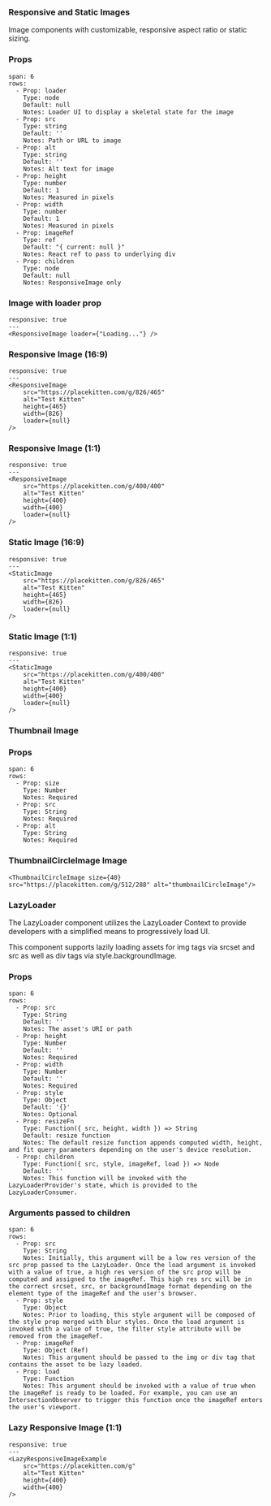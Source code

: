 ### Responsive and Static Images

Image components with customizable, responsive aspect ratio or static sizing.

### Props

```table
span: 6
rows:
  - Prop: loader
    Type: node
    Default: null
    Notes: Loader UI to display a skeletal state for the image
  - Prop: src
    Type: string
    Default: ''
    Notes: Path or URL to image
  - Prop: alt
    Type: string
    Default: ''
    Notes: Alt text for image
  - Prop: height
    Type: number
    Default: 1
    Notes: Measured in pixels
  - Prop: width
    Type: number
    Default: 1
    Notes: Measured in pixels
  - Prop: imageRef
    Type: ref
    Default: "{ current: null }"
    Notes: React ref to pass to underlying div
  - Prop: children
    Type: node
    Default: null
    Notes: ResponsiveImage only
```

### Image with loader prop

```react
responsive: true
---
<ResponsiveImage loader={"Loading..."} />
```

### Responsive Image (16:9)

```react
responsive: true
---
<ResponsiveImage
    src="https://placekitten.com/g/826/465"
    alt="Test Kitten"
    height={465}
    width={826}
    loader={null}
/>
```

### Responsive Image (1:1)

```react
responsive: true
---
<ResponsiveImage
    src="https://placekitten.com/g/400/400"
    alt="Test Kitten"
    height={400}
    width={400}
    loader={null}
/>
```

### Static Image (16:9)

```react
responsive: true
---
<StaticImage
    src="https://placekitten.com/g/826/465"
    alt="Test Kitten"
    height={465}
    width={826}
    loader={null}
/>
```

### Static Image (1:1)

```react
responsive: true
---
<StaticImage
    src="https://placekitten.com/g/400/400"
    alt="Test Kitten"
    height={400}
    width={400}
    loader={null}
/>
```

### Thumbnail Image

### Props

```table
span: 6
rows:
  - Prop: size
    Type: Number
    Notes: Required
  - Prop: src
    Type: String
    Notes: Required
  - Prop: alt
    Type: String
    Notes: Required
```

### ThumbnailCircleImage Image

```react
<ThumbnailCircleImage size={40} src="https://placekitten.com/g/512/288" alt="thumbnailCircleImage"/>
```

### LazyLoader

The LazyLoader component utilizes the LazyLoader Context to provide developers with a simplified means to progressively load UI.

This component supports lazily loading assets for img tags via srcset and src as well as div tags via style.backgroundImage.

### Props

```table
span: 6
rows:
  - Prop: src
    Type: String
    Default: ''
    Notes: The asset's URI or path
  - Prop: height
    Type: Number
    Default: ''
    Notes: Required
  - Prop: width
    Type: Number
    Default: ''
    Notes: Required
  - Prop: style
    Type: Object
    Default: '{}'
    Notes: Optional
  - Prop: resizeFn
    Type: Function({ src, height, width }) => String
    Default: resize function
    Notes: The default resize function appends computed width, height, and fit query parameters depending on the user's device resolution.
  - Prop: children
    Type: Function({ src, style, imageRef, load }) => Node
    Default: ''
    Notes: This function will be invoked with the  LazyLoaderProvider's state, which is provided to the LazyLoaderConsumer.
```

### Arguments passed to children

```table
span: 6
rows:
  - Prop: src
    Type: String
    Notes: Initially, this argument will be a low res version of the src prop passed to the LazyLoader. Once the load argument is invoked with a value of true, a high res version of the src prop will be computed and assigned to the imageRef. This high res src will be in the correct srcset, src, or backgroundImage format depending on the element type of the imageRef and the user's browser.
  - Prop: style
    Type: Object
    Notes: Prior to loading, this style argument will be composed of the style prop merged with blur styles. Once the load argument is invoked with a value of true, the filter style attribute will be removed from the imageRef.
  - Prop: imageRef
    Type: Object (Ref)
    Notes: This argument should be passed to the img or div tag that contains the asset to be lazy loaded.
  - Prop: load
    Type: Function
    Notes: This argument should be invoked with a value of true when the imageRef is ready to be loaded. For example, you can use an IntersectionObserver to trigger this function once the imageRef enters the user's viewport.
```

### Lazy Responsive Image (1:1)

```react
responsive: true
---
<LazyResponsiveImageExample
    src="https://placekitten.com/g"
    alt="Test Kitten"
    height={400}
    width={400}
/>
```
